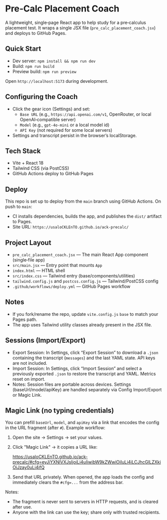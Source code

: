 # Pre‑Calc Placement Coach

A lightweight, single‑page React app to help study for a pre‑calculus placement test. It wraps a single JSX file (`pre_calc_placement_coach.jsx`) and deploys to GitHub Pages.

## Quick Start

- Dev server: `npm install && npm run dev`
- Build: `npm run build`
- Preview build: `npm run preview`

Open `http://localhost:5173` during development.

## Configuring the Coach

- Click the gear icon (Settings) and set:
  - `Base URL` (e.g., `https://api.openai.com/v1`, OpenRouter, or local OpenAI‑compatible server)
  - `Model` (e.g., `gpt-4o-mini` or a local model id)
  - `API Key` (not required for some local servers)
- Settings and transcript persist in the browser’s localStorage.

## Tech Stack

- Vite + React 18
- Tailwind CSS (via PostCSS)
- GitHub Actions deploy to GitHub Pages

## Deploy

This repo is set up to deploy from the `main` branch using GitHub Actions. On push to `main`:

- CI installs dependencies, builds the app, and publishes the `dist/` artifact to Pages.
- Site URL: `https://usaloCKLEnTO.github.io/ack-precalc/`

## Project Layout

- `pre_calc_placement_coach.jsx` — The main React App component (single‑file app)
- `src/main.jsx` — Entry point that mounts `App`
- `index.html` — HTML shell
- `src/index.css` — Tailwind entry (base/components/utilities)
- `tailwind.config.js` and `postcss.config.js` — Tailwind/PostCSS config
- `.github/workflows/deploy.yml` — GitHub Pages workflow

## Notes

- If you fork/rename the repo, update `vite.config.js` `base` to match your Pages path.
- The app uses Tailwind utility classes already present in the JSX file.

## Sessions (Import/Export)

- Export Session: In Settings, click “Export Session” to download a `.json` containing the transcript (`messages`) and the last YAML state. API keys are not included.
- Import Session: In Settings, click “Import Session” and select a previously exported `.json` to restore the transcript and YAML. Metrics reset on import.
- Notes: Session files are portable across devices. Settings (baseUrl/model/apiKey) are handled separately via Config Import/Export or Magic Link.

## Magic Link (no typing credentials)

You can prefill `baseUrl`, `model`, and `apiKey` via a link that encodes the config in the URL fragment (after `#`). Example workflow:

1) Open the site → Settings → set your values.
2) Click "Magic Link" → it copies a URL like:

   https://usaloCKLEnTO.github.io/ack-precalc/#cfg=eyJiYXNlVXJsIjoiLi4uIiwibW9kZWwiOiIuLi4iLCJhcGlLZXkiOiJzay0uLi4ifQ

3) Send that URL privately. When opened, the app loads the config and immediately clears the `#cfg=...` from the address bar.

Notes:
- The fragment is never sent to servers in HTTP requests, and is cleared after use.
- Anyone with the link can use the key; share only with trusted recipients.
